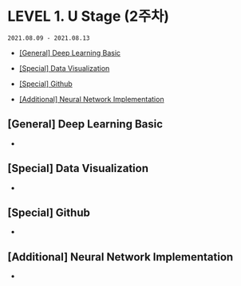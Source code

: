 # LEVEL 1. U Stage (2주차)

`2021.08.09 - 2021.08.13`

- [[General] Deep Learning Basic](https://github.com/jinhan814/boostcamp-ai-tech-2nd/blob/main/level-1-u-stage/week2.md#general-deep-learning-basic)

- [[Special] Data Visualization](https://github.com/jinhan814/boostcamp-ai-tech-2nd/blob/main/level-1-u-stage/week2.md#special-data-visualization)

- [[Special] Github](https://github.com/jinhan814/boostcamp-ai-tech-2nd/blob/main/level-1-u-stage/week2.md#special-github)

- [[Additional] Neural Network Implementation](https://github.com/jinhan814/boostcamp-ai-tech-2nd/blob/main/level-1-u-stage/week2.md#additional-neural-network-implementation)

## [General] Deep Learning Basic

- 

## [Special] Data Visualization

- 

## [Special] Github

-

## [Additional] Neural Network Implementation

-